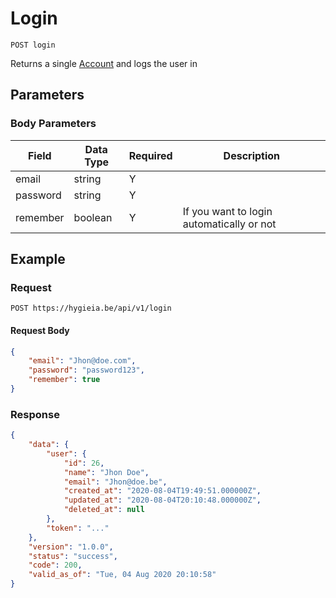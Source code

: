 # Login

    POST login
    
Returns a single [Account] and logs the user in

## Parameters
### Body Parameters
Field | Data Type | Required | Description
--- | --- | --- | ---
email | string | Y | 
password | string | Y | 
remember | boolean | Y | If you want to login automatically or not

## Example
### Request

    POST https://hygieia.be/api/v1/login

#### Request Body
```json 
{
    "email": "Jhon@doe.com",
    "password": "password123",
    "remember": true
}   
```

### Response
``` json
{
    "data": {
        "user": {
            "id": 26,
            "name": "Jhon Doe",
            "email": "Jhon@doe.be",
            "created_at": "2020-08-04T19:49:51.000000Z",
            "updated_at": "2020-08-04T20:10:48.000000Z",
            "deleted_at": null
        },
        "token": "..."
    },
    "version": "1.0.0",
    "status": "success",
    "code": 200,
    "valid_as_of": "Tue, 04 Aug 2020 20:10:58"
}
```

[Account]: README.md
